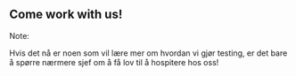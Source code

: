 ## Come work with us!

Note:

Hvis det nå er noen som vil lære mer om hvordan vi gjør testing, er det bare å spørre nærmere sjef om å få lov til å hospitere hos oss!
